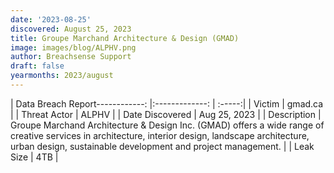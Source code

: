 ```yaml
---
date: '2023-08-25'
discovered: August 25, 2023
title: Groupe Marchand Architecture & Design (GMAD)
image: images/blog/ALPHV.png
author: Breachsense Support
draft: false
yearmonths: 2023/august
---
```


| Data Breach Report------------:     |:-------------:    | :-----:|
| Victim      | gmad.ca      | 
| Threat Actor      | ALPHV      | 
| Date Discovered      | Aug 25, 2023      | 
| Description      | Groupe Marchand Architecture & Design Inc. (GMAD) offers a wide range of creative services in architecture, interior design, landscape architecture, urban design, sustainable development and project management.      | 
| Leak Size      | 4TB      | 

